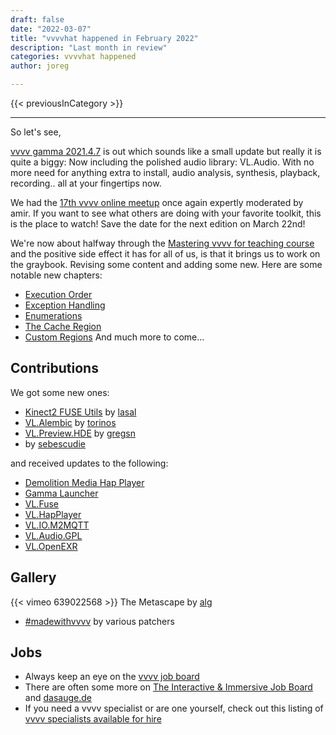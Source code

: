 ```yaml
---
draft: false
date: "2022-03-07"
title: "vvvvhat happened in February 2022"
description: "Last month in review"
categories: vvvvhat happened
author: joreg

---
```


{{< previousInCategory >}}

---

So let's see,

[vvvv gamma 2021.4.7](https://thegraybook.vvvv.org/changelog/2021.4.html) is out which sounds like a small update but really it is quite a biggy: Now including the polished audio library: VL.Audio. With no more need for anything extra to install, audio analysis, synthesis, playback, recording.. all at your fingertips now.

We had the [17th vvvv online meetup](https://youtu.be/sKm-uFDP0EA) once again expertly moderated by amir. If you want to see what others are doing with your favorite toolkit, this is the place to watch! Save the date for the next edition on March 22nd!

We're now about halfway through the [Mastering vvvv for teaching course](https://thenodeinstitute.org/mastering-vvvv-for-teaching/) and the positive side effect it has for all of us, is that it brings us to work on the graybook. Revising some content and adding some new. Here are some notable new chapters:
* [Execution Order](https://thegraybook.vvvv.org/reference/language/execution-order.html)
* [Exception Handling](https://thegraybook.vvvv.org/reference/language/exception-handling.html)
* [Enumerations](https://thegraybook.vvvv.org/reference/language/enumerations.html)
* [The Cache Region](https://thegraybook.vvvv.org/reference/language/cache.html)
* [Custom Regions](https://thegraybook.vvvv.org/reference/extending/custom-regions.html)
And much more to come...

## Contributions
We got some new ones:
* [Kinect2 FUSE Utils](https://vvvv.org/contribution/kinect2-fuse-utils) by [lasal](https://vvvv.org/users/lasal)
* [VL.Alembic](https://www.nuget.org/packages/VL.Alembic) by [torinos](https://vvvv.org/users/torinos)
* [VL.Preview.HDE](https://www.nuget.org/packages/VL.Preview.HDE) by [gregsn](https://vvvv.org/users/gregsn)
* [](https://www.nuget.org/packages/VL.SimpleHTTP|VL.SimpleHTTP) by [sebescudie](https://vvvv.org/users/sebescudie)

and received updates to the following:
* [Demolition Media Hap Player](https://vvvv.org/contribution/demolition-media-hap-player)
* [Gamma Launcher](https://vvvv.org/contribution/gamma-launcher)
* [VL.Fuse](https://www.nuget.org/packages/VL.Fuse)
* [VL.HapPlayer](https://www.nuget.org/packages/VL.HapPlayer)
* [VL.IO.M2MQTT](https://www.nuget.org/packages/VL.IO.M2MQTT)
* [VL.Audio.GPL](https://www.nuget.org/packages/VL.Audio.GPL)
* [VL.OpenEXR](https://www.nuget.org/packages/VL.OpenEXR)

## Gallery
{{< vimeo 639022568 >}}
The Metascape by [alg](https://vvvv.org/users/alg)

* [#madewithvvvv](https://www.picuki.com/tag/madewithvvvv|) by various patchers

## Jobs

- Always keep an eye on the [vvvv job board](https://discourse.vvvv.org/c/jobs)
- There are often some more on [The Interactive & Immersive Job Board](https://jobs.interactiveimmersive.io/jobs-2/?s=vvvv&post_type=job_listing) and [dasauge.de](https://dasauge.de/sta/Vvvv/)
- If you need a vvvv specialist or are one yourself, check out this listing of [vvvv specialists available for hire](https://vvvv.org/documentation/vvvv-specialists-available-for-hire)